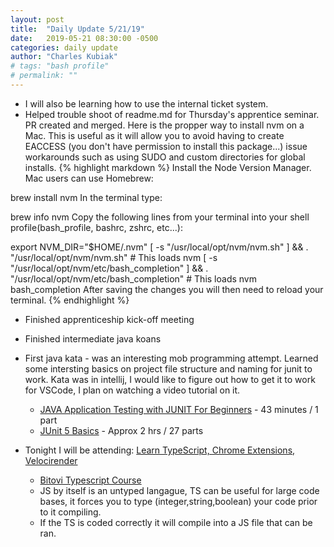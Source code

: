 ```yaml
---
layout: post
title:  "Daily Update 5/21/19"
date:   2019-05-21 08:30:00 -0500
categories: daily update
author: "Charles Kubiak"
# tags: "bash profile"
# permalink: ""
---
```


- I will also be learning how to use the internal ticket system.
- Helped trouble shoot of readme.md for Thursday's apprentice seminar.  PR created and merged. Here is the propper way to install nvm on a Mac.  This is useful as it will allow you to avoid having to create EACCESS (you don't have permission to install this package...) issue workarounds such as using SUDO and custom directories for global installs.
{% highlight markdown %}
Install the Node Version Manager. Mac users can use Homebrew:

brew install nvm
In the terminal type:

brew info nvm
Copy the following lines from your terminal into your shell profile(bash_profile, bashrc, zshrc, etc...):

export NVM_DIR="$HOME/.nvm"
  [ -s "/usr/local/opt/nvm/nvm.sh" ] && . "/usr/local/opt/nvm/nvm.sh"  # This loads nvm
  [ -s "/usr/local/opt/nvm/etc/bash_completion" ] && . "/usr/local/opt/nvm/etc/bash_completion"  # This loads nvm bash_completion
After saving the changes you will then need to reload your terminal.
{% endhighlight %}
- Finished apprenticeship kick-off meeting
- Finished intermediate java koans
- First java kata - was an interesting mob programming attempt.  Learned some intersting basics on project file structure and naming for junit to work.  Kata was in intellij, I would like to figure out how to get it to work for VSCode, I plan on watching a video tutorial on it.
    - [JAVA Application Testing with JUNIT For Beginners](https://www.youtube.com/watch?v=2nWI8wZM-U0&t=35s) - 43 minutes / 1 part
    - [JUnit 5 Basics](https://www.youtube.com/watch?v=2E3WqYupx7c&list=PLqq-6Pq4lTTa4ad5JISViSb2FVG8Vwa4o) - Approx 2 hrs / 27 parts
    
- Tonight I will be attending: [Learn TypeScript, Chrome Extensions, Velocirender](https://www.meetup.com/js-chi/events/258154817/)
    - [Bitovi Typescript Course](https://www.bitovi.com/academy/learn-typescript.html)
    - JS by itself is an untyped langague, TS can be useful for large code bases, it forces you to type (integer,string,boolean) your code prior to it compiling.
    - If the TS is coded correctly it will compile into a JS file that can be ran.